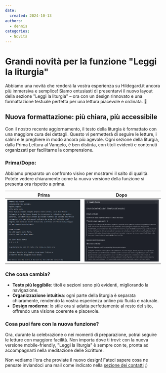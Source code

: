 ```yaml
---
date:
  created: 2024-10-13
authors:
  - dennis
categories:
  - Novità
---
```


# Grandi novità per la funzione "Leggi la liturgia"

Abbiamo una novità che renderà la vostra esperienza su Hildegard.it ancora più immersiva e semplice! Siamo entusiasti di presentarvi il nuovo layout della sezione "Leggi la liturgia" – ora con un design rinnovato e una formattazione testuale perfetta per una lettura piacevole e ordinata. 🎉
<!-- more -->


## Nuova formattazione: più chiara, più accessibile

Con il nostro recente aggiornamento, il testo della liturgia è formattato con una maggiore cura dei dettagli. Questo vi permetterà di seguire le letture, i salmi e le preghiere in modo ancora più agevole. Ogni sezione della liturgia, dalla Prima Lettura al Vangelo, è ben distinta, con titoli evidenti e contenuti organizzati per facilitarne la comprensione.

### Prima/Dopo:
Abbiamo preparato un confronto visivo per mostrarvi il salto di qualità. Potete vedere chiaramente come la nuova versione della funzione si presenta ora rispetto a prima.

| **Prima**                               | **Dopo**                                |
|-----------------------------------------|-----------------------------------------|
| ![Screenshot Prima](../../images/leggi_liturgia_prima.png) | ![Screenshot Dopo](../../images/leggi_liturgia_dopo.png) |

### Che cosa cambia?
- **Testo più leggibile**: titoli e sezioni sono più evidenti, migliorando la navigazione.
- **Organizzazione intuitiva**: ogni parte della liturgia è separata chiaramente, rendendo la vostra esperienza online più fluida e naturale.
- **Design moderno**: lo stile ora si adatta perfettamente al resto del sito, offrendo una visione coerente e piacevole.

### Cosa puoi fare con la nuova funzione?
Ora, durante la celebrazione o nei momenti di preparazione, potrai seguire le letture con maggiore facilità. Non importa dove ti trovi: con la nuova versione mobile-friendly, "Leggi la liturgia" è sempre con te, pronta ad accompagnarti nella meditazione delle Scritture.

Non vediamo l'ora che proviate il nuovo design! Fateci sapere cosa ne pensate inviandoci una mail come indicato nella [sezione dei contatti](https://hildegard.it/progetto#contatti-e-segnalazioni) ;)
